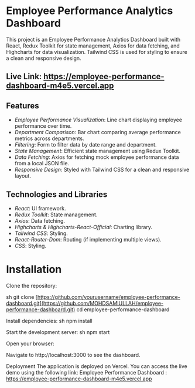 # Employee Performance Analytics Dashboard

This project is an Employee Performance Analytics Dashboard built with React, Redux Toolkit for state management, Axios for data fetching, and Highcharts for data visualization. Tailwind CSS is used for styling to ensure a clean and responsive design.

## Live Link: https://employee-performance-dashboard-m4e5.vercel.app

## Features

- *Employee Performance Visualization*: Line chart displaying employee performance over time.
- *Department Comparison*: Bar chart comparing average performance metrics across departments.
- *Filtering*: Form to filter data by date range and department.
- *State Management*: Efficient state management using Redux Toolkit.
- *Data Fetching*: Axios for fetching mock employee performance data from a local JSON file.
- *Responsive Design*: Styled with Tailwind CSS for a clean and responsive layout.

## Technologies and Libraries

- *React*: UI framework.
- *Redux Toolkit*: State management.
- *Axios*: Data fetching.
- *Highcharts & Highcharts-React-Official*: Charting library.
- *Tailwind CSS*: Styling.
- *React-Router-Dom*: Routing (if implementing multiple views).
- *CSS*: Styling.

# Installation

Clone the repository:

sh
git clone [https://github.com/yourusername/employee-performance-dashboard.git](https://github.com/MOHDSAMIULLAH/employee-performance-dashboard.git)
cd employee-performance-dashboard


Install dependencies:
sh
npm install


Start the development server:
sh
npm start



Open your browser:

Navigate to http://localhost:3000 to see the dashboard.

Deployment
The application is deployed on Vercel. You can access the live demo using the following link:
Employee Performance Dashboard : https://employee-performance-dashboard-m4e5.vercel.app